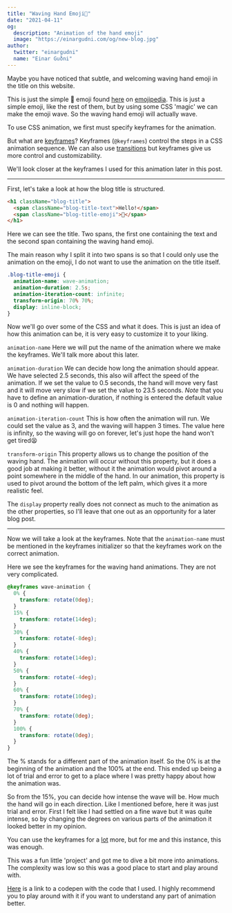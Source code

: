 ```yaml
---
title: "Waving Hand Emoji👋"
date: "2021-04-11"
og:
  description: "Animation of the hand emoji"
  image: "https://einargudni.com/og/new-blog.jpg"
author:
  twitter: "einargudni"
  name: "Einar Guðni"
---
```


Maybe you have noticed that subtle, and welcoming waving hand emoji in the title on this website.

This is just the simple 👋 emoji found [here](https://emojipedia.org/waving-hand/) on [emojipedia](https://emojipedia.org/). This is just a simple emoji, like the rest of them, but by using some CSS 'magic' we can make the emoji wave. So the waving hand emoji will actually wave.

To use CSS animation, we first must specify keyframes for the animation.

But what are [keyframes](https://www.w3schools.com/cssref/css3_pr_animation-keyframes.asp)?
Keyframes (`@keyframes`) control the steps in a CSS animation sequence. We can also use [transitions](https://www.w3schools.com/css/css3_transitions.asp) but keyframes give us more control and customizability.

We'll look closer at the keyframes I used for this animation later in this post.

---

First, let's take a look at how the blog title is structured.

```html
<h1 className="blog-title">
  <span className="blog-title-text">Hello!</span>
  <span className="blog-title-emoji">👋</span>
</h1>
```

Here we can see the title. Two spans, the first one containing the text and the second span containing the waving hand emoji.

The main reason why I split it into two spans is so that I could only use the animation on the emoji, I do not want to use the animation on the title itself.

```css
.blog-title-emoji {
  animation-name: wave-animation;
  animation-duration: 2.5s;
  animation-iteration-count: infinite;
  transform-origin: 70% 70%;
  display: inline-block;
}
```

Now we'll go over some of the CSS and what it does. This is just an idea of how this animation can be, it is very easy to customize it to your liking.

`animation-name` Here we will put the name of the animation where we make the keyframes. We'll talk more about this later.

`animation-duration` We can decide how long the animation should appear. We have selected 2.5 seconds, this also will affect the speed of the animation. If we set the value to 0.5 seconds, the hand will move very fast and it will move very slow if we set the value to 23.5 seconds.
_Note_ that you have to define an animation-duration, if nothing is entered the default value is 0 and nothing will happen.

`animation-iteration-count` This is how often the animation will run. We could set the value as 3, and the waving will happen 3 times. The value here is infinity, so the waving will go on forever, let's just hope the hand won't get tired😫

`transform-origin` This property allows us to change the position of the waving hand. The animation will occur without this property, but it does a good job at making it better, without it the animation would pivot around a point somewhere in the middle of the hand.
In our animation, this property is used to pivot around the bottom of the left palm, which gives it a more realistic feel.

The `display` property really does not connect as much to the animation as the other properties, so I'll leave that one out as an opportunity for a later blog post.

---

Now we will take a look at the keyframes. Note that the `animation-name` must be mentioned in the keyframes initializer so that the keyframes work on the correct animation.

Here we see the keyframes for the waving hand animations.
They are not very complicated.

```css
@keyframes wave-animation {
  0% {
    transform: rotate(0deg);
  }
  15% {
    transform: rotate(14deg);
  }
  30% {
    transform: rotate(-8deg);
  }
  40% {
    transform: rotate(14deg);
  }
  50% {
    transform: rotate(-4deg);
  }
  60% {
    transform: rotate(10deg);
  }
  70% {
    transform: rotate(0deg);
  }
  100% {
    transform: rotate(0deg);
  }
}
```

The % stands for a different part of the animation itself.
So the 0% is at the beginning of the animation and the 100% at the end.
This ended up being a lot of trial and error to get to a place where I was pretty happy about how the animation was.

So from the 15%, you can decide how intense the wave will be. How much the hand will go in each direction.
Like I mentioned before, here it was just trial and error. First I felt like I had settled on a fine wave but it was quite intense, so by changing the degrees on various parts of the animation it looked better in my opinion.

You can use the keyframes for a [lot](https://developer.mozilla.org/en-US/docs/Web/CSS/@keyframes) more, but for me and this instance, this was enough.

This was a fun little 'project' and got me to dive a bit more into animations. The complexity was low so this was a good place to start and play around with.

[Here](https://codepen.io/einargudnig/pen/YzNeZOG) is a link to a codepen with the code that I used. I highly recommend you to play around with it if you want to understand any part of animation better.
